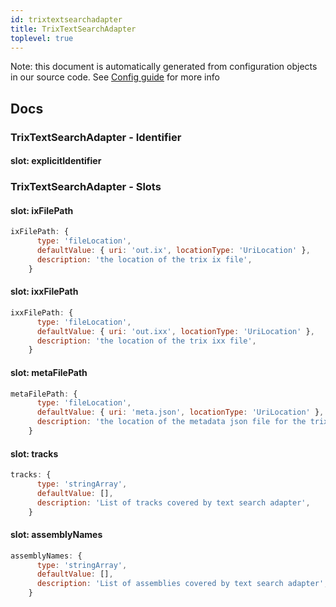 ```yaml
---
id: trixtextsearchadapter
title: TrixTextSearchAdapter
toplevel: true
---
```


Note: this document is automatically generated from configuration objects in
our source code. See [Config guide](/docs/config_guide) for more info

## Docs

### TrixTextSearchAdapter - Identifier

#### slot: explicitIdentifier

### TrixTextSearchAdapter - Slots

#### slot: ixFilePath

```js
ixFilePath: {
      type: 'fileLocation',
      defaultValue: { uri: 'out.ix', locationType: 'UriLocation' },
      description: 'the location of the trix ix file',
    }
```

#### slot: ixxFilePath

```js
ixxFilePath: {
      type: 'fileLocation',
      defaultValue: { uri: 'out.ixx', locationType: 'UriLocation' },
      description: 'the location of the trix ixx file',
    }
```

#### slot: metaFilePath

```js
metaFilePath: {
      type: 'fileLocation',
      defaultValue: { uri: 'meta.json', locationType: 'UriLocation' },
      description: 'the location of the metadata json file for the trix index',
    }
```

#### slot: tracks

```js
tracks: {
      type: 'stringArray',
      defaultValue: [],
      description: 'List of tracks covered by text search adapter',
    }
```

#### slot: assemblyNames

```js
assemblyNames: {
      type: 'stringArray',
      defaultValue: [],
      description: 'List of assemblies covered by text search adapter',
    }
```

